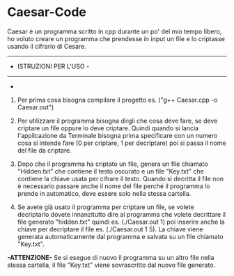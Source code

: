 # Caesar-Code

Caesar è un programma scritto in cpp durante un po' del mio tempo libero,
ho voluto creare un programma che prendesse in input un file e lo criptasse
usando il cifrario di Cesare.

------------------------
- ISTRUZIONI PER L'USO -
------------------------
-
1. Per prima cosa bisogna compilare il progetto es. ("g++ Caesar.cpp -o Caesar.out")

2. Per utilizzare il programma bisogna dirgli che cosa deve fare, se deve criptare un file oppure lo deve criptare. Quindi quando si lancia l'applicazione da Terminale bisogna prima specificare con un numero cosa si intende fare (0 per criptare, 1 per decriptare) poi si passa il nome del file da criptare.

3. Dopo che il programma ha criptato un file, genera un file chiamato "Hidden.txt" che contiene il testo oscurato e un file "Key.txt" che contiene  la chiave usata per cifrare il testo. Quando si decritta il file non è necessario passare anche il nome del file perché il programma lo prende in automatico, deve essere solo nella stessa cartella.

4. Se avete già usato il programma per criptare un file, se volete decriptarlo dovete innanzitutto dire al programma che volete decrittare il file generato "hidden.txt" quindi es. (./Caesar.out 1) poi inserire anche la chiave per decriptare il file es. (./Caesar.out 1 5). La chiave viene generata automaticamente dal programma e salvata su un file chiamato "Key.txt". 

**-ATTENZIONE-** Se si esegue di nuovo il programma su un altro file nella stessa cartella, il file "Key.txt" viene sovrascritto dal nuovo file generato.

